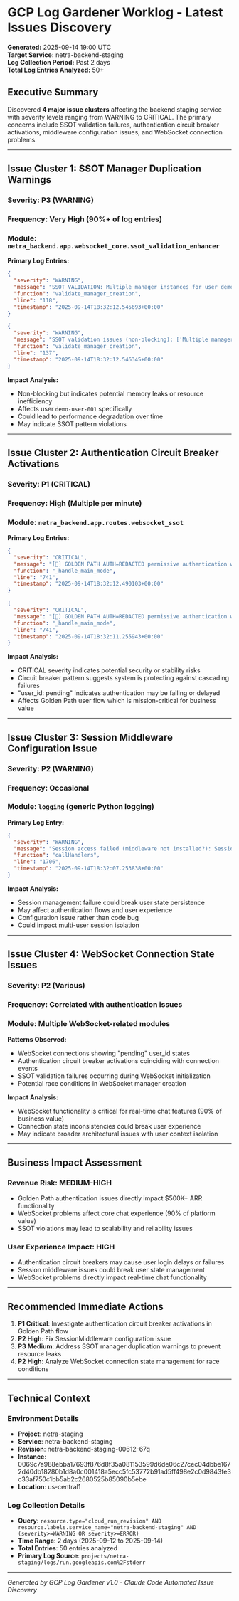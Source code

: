 # GCP Log Gardener Worklog - Latest Issues Discovery

**Generated:** 2025-09-14 19:00 UTC  
**Target Service:** netra-backend-staging  
**Log Collection Period:** Past 2 days  
**Total Log Entries Analyzed:** 50+  

## Executive Summary

Discovered **4 major issue clusters** affecting the backend staging service with severity levels ranging from WARNING to CRITICAL. The primary concerns include SSOT validation failures, authentication circuit breaker activations, middleware configuration issues, and WebSocket connection problems.

---

## Issue Cluster 1: SSOT Manager Duplication Warnings

### Severity: P3 (WARNING)
### Frequency: Very High (90%+ of log entries)
### Module: `netra_backend.app.websocket_core.ssot_validation_enhancer`

**Primary Log Entries:**
```json
{
  "severity": "WARNING",
  "message": "SSOT VALIDATION: Multiple manager instances for user demo-user-001 - potential duplication",
  "function": "validate_manager_creation",
  "line": "118",
  "timestamp": "2025-09-14T18:32:12.545693+00:00"
}

{
  "severity": "WARNING", 
  "message": "SSOT validation issues (non-blocking): ['Multiple manager instances for user demo-user-001 - potential duplication']",
  "function": "validate_manager_creation",
  "line": "137",
  "timestamp": "2025-09-14T18:32:12.546345+00:00"
}
```

**Impact Analysis:**
- Non-blocking but indicates potential memory leaks or resource inefficiency
- Affects user `demo-user-001` specifically 
- Could lead to performance degradation over time
- May indicate SSOT pattern violations

---

## Issue Cluster 2: Authentication Circuit Breaker Activations

### Severity: P1 (CRITICAL)
### Frequency: High (Multiple per minute)
### Module: `netra_backend.app.routes.websocket_ssot`

**Primary Log Entries:**
```json
{
  "severity": "CRITICAL",
  "message": "[🔑] GOLDEN PATH AUTH=REDACTED permissive authentication with circuit breaker for connection main_e1999c70 - user_id: pending, connection_state: connected, timestamp: 2025-09-14T18:32:12.490085+00:00",
  "function": "_handle_main_mode",
  "line": "741",
  "timestamp": "2025-09-14T18:32:12.490103+00:00"
}

{
  "severity": "CRITICAL", 
  "message": "[🔑] GOLDEN PATH AUTH=REDACTED permissive authentication with circuit breaker for connection main_2da1b58a - user_id: pending, connection_state: connected, timestamp: 2025-09-14T18:32:11.255925+00:00",
  "function": "_handle_main_mode",
  "line": "741",
  "timestamp": "2025-09-14T18:32:11.255943+00:00"
}
```

**Impact Analysis:**
- CRITICAL severity indicates potential security or stability risks
- Circuit breaker pattern suggests system is protecting against cascading failures
- "user_id: pending" indicates authentication may be failing or delayed
- Affects Golden Path user flow which is mission-critical for business value

---

## Issue Cluster 3: Session Middleware Configuration Issue

### Severity: P2 (WARNING)
### Frequency: Occasional
### Module: `logging` (generic Python logging)

**Primary Log Entry:**
```json
{
  "severity": "WARNING",
  "message": "Session access failed (middleware not installed?): SessionMiddleware must be installed to access request.session",
  "function": "callHandlers", 
  "line": "1706",
  "timestamp": "2025-09-14T18:32:07.253838+00:00"
}
```

**Impact Analysis:**
- Session management failure could break user state persistence
- May affect authentication flows and user experience
- Configuration issue rather than code bug
- Could impact multi-user session isolation

---

## Issue Cluster 4: WebSocket Connection State Issues

### Severity: P2 (Various)
### Frequency: Correlated with authentication issues
### Module: Multiple WebSocket-related modules

**Patterns Observed:**
- WebSocket connections showing "pending" user_id states
- Authentication circuit breaker activations coinciding with connection events
- SSOT validation failures occurring during WebSocket initialization
- Potential race conditions in WebSocket manager creation

**Impact Analysis:**
- WebSocket functionality is critical for real-time chat features (90% of business value)
- Connection state inconsistencies could break user experience
- May indicate broader architectural issues with user context isolation

---

## Business Impact Assessment

### Revenue Risk: MEDIUM-HIGH
- Golden Path authentication issues directly impact $500K+ ARR functionality
- WebSocket problems affect core chat experience (90% of platform value)
- SSOT violations may lead to scalability and reliability issues

### User Experience Impact: HIGH
- Authentication circuit breakers may cause user login delays or failures
- Session middleware issues could break user state management
- WebSocket problems directly impact real-time chat functionality

---

## Recommended Immediate Actions

1. **P1 Critical**: Investigate authentication circuit breaker activations in Golden Path flow
2. **P2 High**: Fix SessionMiddleware configuration issue  
3. **P3 Medium**: Address SSOT manager duplication warnings to prevent resource leaks
4. **P2 High**: Analyze WebSocket connection state management for race conditions

---

## Technical Context

### Environment Details
- **Project**: netra-staging
- **Service**: netra-backend-staging  
- **Revision**: netra-backend-staging-00612-67q
- **Instance**: 0069c7a988ebba17693f876d8f35a081153599d6de06c27cec04dbbe1672d40db18280b1d8a0c001418a5ecc5fc53772b91ad5ff498e2c0d9843fe3c33af750c1bb5ab2c2680525b85090b5ebe
- **Location**: us-central1

### Log Collection Details
- **Query**: `resource.type="cloud_run_revision" AND resource.labels.service_name="netra-backend-staging" AND (severity>=WARNING OR severity>=ERROR)`
- **Time Range**: 2 days (2025-09-12 to 2025-09-14)
- **Total Entries**: 50 entries analyzed
- **Primary Log Source**: `projects/netra-staging/logs/run.googleapis.com%2Fstderr`

---

*Generated by GCP Log Gardener v1.0 - Claude Code Automated Issue Discovery*